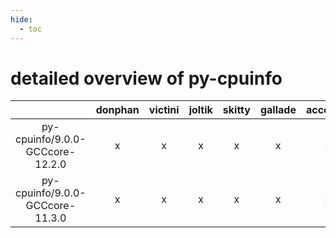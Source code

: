 ```yaml
---
hide:
  - toc
---
```


detailed overview of py-cpuinfo
===============================

| |donphan|victini|joltik|skitty|gallade|accelgor|swalot|doduo|
| :---: | :---: | :---: | :---: | :---: | :---: | :---: | :---: | :---: |
|py-cpuinfo/9.0.0-GCCcore-12.2.0|x|x|x|x|x|x|x|x|
|py-cpuinfo/9.0.0-GCCcore-11.3.0|x|x|x|x|x|x|x|x|
